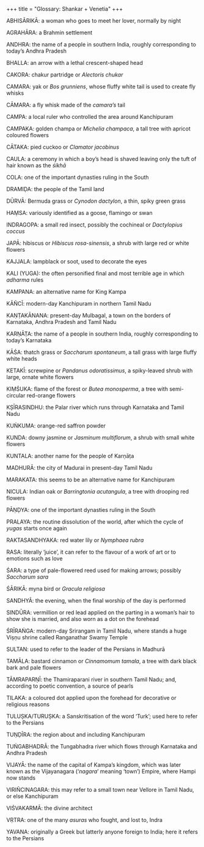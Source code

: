 +++
title = "Glossary: Shankar + Venetia"
+++


ABHISĀRIKĀ: a woman who goes to meet her lover, normally by night

AGRAHĀRA: a Brahmin settlement

ANDHRA: the name of a people in southern India, roughly corresponding to today’s Andhra Pradesh

BHALLA: an arrow with a lethal crescent-shaped head

CAKORA: chakur partridge or *Alectoris chukar*

CAMARA: yak or *Bos grunniens*, whose fluffy white tail is used to create fly whisks

CĀMARA: a fly whisk made of the *camara’s* tail

CAMPA: a local ruler who controlled the area around Kanchipuram

CAMPAKA: golden champa or *Michelia champaca*, a tall tree with apricot coloured flowers

CĀTAKA: pied cuckoo or *Clamator jacobinus*

CAULA: a ceremony in which a boy’s head is shaved leaving only the tuft of hair known as the *śikhā*

COLA: one of the important dynasties ruling in the South

DRAMIḌA: the people of the Tamil land

DŪRVĀ: Bermuda grass or *Cynodon dactylon*, a thin, spiky green grass

HAṂSA: variously identified as a goose, flamingo or swan

INDRAGOPA: a small red insect, possibly the cochineal or *Dactylopius coccus*

JAPĀ: hibiscus or *Hibiscus rosa-sinensis*, a shrub with large red or white flowers

KAJJALA: lampblack or soot, used to decorate the eyes

KALI \(YUGA\): the often personified final and most terrible age in which *adharma* rules

KAMPANA: an alternative name for King Kampa

KĀÑCĪ: modern-day Kanchipuram in northern Tamil Nadu

KAṆṬAKĀNANA: present-day Mulbagal, a town on the borders of Karnataka, Andhra Pradesh and Tamil Nadu

KARṆĀṬA: the name of a people in southern India, roughly corresponding to today’s Karnataka

KĀŚA: thatch grass or *Saccharum spontaneum*, a tall grass with large fluffy white heads

KETAKĪ: screwpine or *Pandanus odoratissimus*, a spiky-leaved shrub with large, ornate white flowers

KIṂŚUKA: flame of the forest or *Butea monosperma*, a tree with semi-circular red-orange flowers

KṢĪRASINDHU: the Palar river which runs through Karnataka and Tamil Nadu

KUṄKUMA: orange-red saffron powder

KUNDA: downy jasmine or *Jasminum multiflorum*, a shrub with small white flowers

KUNTALA: another name for the people of Karṇāṭa

MADHURĀ: the city of Madurai in present-day Tamil Nadu

MARAKATA: this seems to be an alternative name for Kanchipuram

NICULA: Indian oak or *Barringtonia acutangula*, a tree with drooping red flowers

PĀṆḌYA: one of the important dynasties ruling in the South

PRALAYA: the routine dissolution of the world, after which the cycle of *yugas* starts once again

RAKTASANDHYAKA: red water lily or *Nymphaea rubra*

RASA: literally ‘juice’, it can refer to the flavour of a work of art or to emotions such as love

ŚARA: a type of pale-flowered reed used for making arrows; possibly *Saccharum sara*

ŚĀRIKĀ: myna bird or *Gracula religiosa*

SANDHYĀ: the evening, when the final worship of the day is performed

SINDŪRA: vermillion or red lead applied on the parting in a woman’s hair to show she is married, and also worn as a dot on the forehead

ŚRĪRAṄGA: modern-day Srirangam in Tamil Nadu, where stands a huge Viṣṇu shrine called Ranganathar Swamy Temple

SULTAN: used to refer to the leader of the Persians in Madhurā

TAMĀLA: bastard cinnamon or *Cinnamomum tamala*, a tree with dark black bark and pale flowers

TĀMRAPARṆĪ: the Thamiraparani river in southern Tamil Nadu; and, according to poetic convention, a source of pearls

TILAKA: a coloured dot applied upon the forehead for decorative or religious reasons

TULUṢKA/TURUṢKA: a Sanskritisation of the word ‘Turk’; used here to refer to the Persians

TUṆḌĪRA: the region about and including Kanchipuram

TUṄGABHADRĀ: the Tungabhadra river which flows through Karnataka and Andhra Pradesh

VIJAYĀ: the name of the capital of Kampa’s kingdom, which was later known as the Vijayanagara \(‘*nagara*’ meaning ‘town’\) Empire, where Hampi now stands

VIRIÑCINAGARA: this may refer to a small town near Vellore in Tamil Nadu, or else Kanchipuram

VIŚVAKARMĀ: the divine architect

VṚTRA: one of the many *asuras* who fought, and lost to, Indra

YAVANA: originally a Greek but latterly anyone foreign to India; here it refers to the Persians

